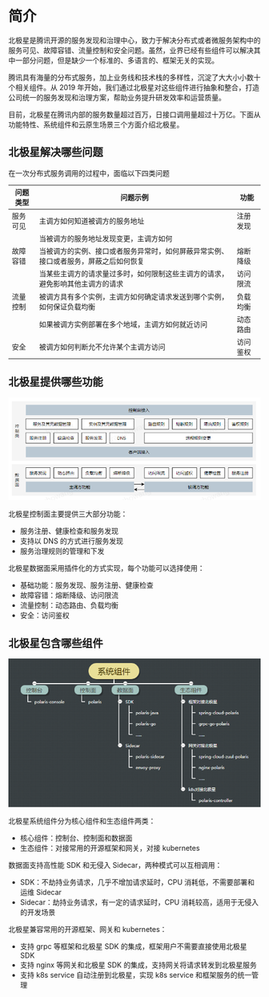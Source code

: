 # 简介

北极星是腾讯开源的服务发现和治理中心，致力于解决分布式或者微服务架构中的服务可见、故障容错、流量控制和安全问题。虽然，业界已经有些组件可以解决其中一部分问题，但是缺少一个标准的、多语言的、框架无关的实现。

腾讯具有海量的分布式服务，加上业务线和技术栈的多样性，沉淀了大大小小数十个相关组件。从 2019 年开始，我们通过北极星对这些组件进行抽象和整合，打造公司统一的服务发现和治理方案，帮助业务提升研发效率和运营质量。

目前，北极星在腾讯内部的服务数量超过百万，日接口调用量超过十万亿。下面从功能特性、系统组件和云原生场景三个方面介绍北极星。

## 北极星解决哪些问题

在一次分布式服务调用的过程中，面临以下四类问题

| 问题类型 | 问题示例                                                                             | 功能     |
| -------- | ------------------------------------------------------------------------------------ | -------- |
| 服务可见 | 主调方如何知道被调方的服务地址 | 注册发现 |
|          | 当被调方的服务地址发现变更，主调方如何 | |
| 故障容错 | 当被调方的实例、接口或者服务异常时，如何屏蔽异常实例、接口或者服务，屏蔽之后如何恢复 | 熔断降级 |
|          | 当某些主调方的请求量过多时，如何限制这些主调方的请求，避免影响其他主调方的请求       | 访问限流 |
| 流量控制 | 被调方具有多个实例，主调方如何确定请求发送到哪个实例，如何保证负载均衡               | 负载均衡 |
|          | 如果被调方实例部署在多个地域，主调方如何就近访问                                     | 动态路由 |
| 安全     | 被调方如何判断允不允许某个主调方访问                                                 | 访问鉴权 |

## 北极星提供哪些功能

![功能特性](./图片/简介/功能特性.png)

北极星控制面主要提供三大部分功能：

- 服务注册、健康检查和服务发现
- 支持以 DNS 的方式进行服务发现
- 服务治理规则的管理和下发

北极星数据面采用插件化的方式实现，每个功能可以选择使用：

- 基础功能：服务发现、服务注册、健康检查
- 故障容错：熔断降级、访问限流
- 流量控制：动态路由、负载均衡
- 安全：访问鉴权

## 北极星包含哪些组件

![系统组件](./图片/简介/系统组件.png)

北极星系统组件分为核心组件和生态组件两类：

- 核心组件：控制台、控制面和数据面
- 生态组件：对接常用的开源框架和网关，对接 kubernetes

数据面支持高性能 SDK 和无侵入 Sidecar，两种模式可以互相调用：

- SDK：不劫持业务请求，几乎不增加请求延时，CPU 消耗低，不需要部署和运维 Sidecar
- Sidecar：劫持业务请求，有一定的请求延时，CPU 消耗较高，适用于无侵入的开发场景

北极星兼容常用的开源框架、网关和 kubernetes：

- 支持 grpc 等框架和北极星 SDK 的集成，框架用户不需要直接使用北极星 SDK
- 支持 nginx 等网关和北极星 SDK 的集成，支持网关将请求转发到北极星服务
- 支持 k8s service 自动注册到北极星，实现 k8s service 和框架服务的统一管理
